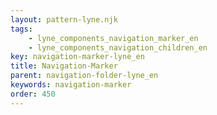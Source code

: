 ```yaml
---
layout: pattern-lyne.njk
tags: 
    - lyne_components_navigation_marker_en
    - lyne_components_navigation_children_en
key: navigation-marker-lyne_en
title: Navigation-Marker
parent: navigation-folder-lyne_en
keywords: navigation-marker
order: 450
---
```

